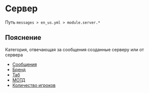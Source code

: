 # Сервер
Путь `messages > en_us.yml > module.server.*`

## Пояснение
Категория, отвечающая за сообщения созданные серверу или от сервера
- [Сообщения](/ru/messages/en_us/module/server/message/)
- [Бренд](/ru/messages/en_us/module/server/brand/)
- [Таб](/ru/messages/en_us/module/server/tab/)
- [МОТД](/ru/messages/en_us/module/server/motd/)
- [Количество игроков](/ru/messages/en_us/module/server/player-count/)